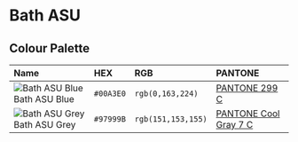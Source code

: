 # Bath ASU

## Colour Palette

| Name                                                                            | HEX       | RGB                | PANTONE                                                                     |
| :------------------------------------------------------------------------------ | :-------- | :----------------- | :-------------------------------------------------------------------------- |
| ![Bath ASU Blue](http://placehold.it/12x12/00A3E0/FFFFFF/&text=+) Bath ASU Blue | `#00A3E0` | `rgb(0,163,224)`   | [PANTONE 299 C](https://www.pantone.com/color-finder/299-C)                 |
| ![Bath ASU Grey](http://placehold.it/12x12/97999B/FFFFFF/&text=+) Bath ASU Grey | `#97999B` | `rgb(151,153,155)` | [PANTONE Cool Gray 7 C](https://www.pantone.com/color-finder/Cool-Gray-7-C) |
